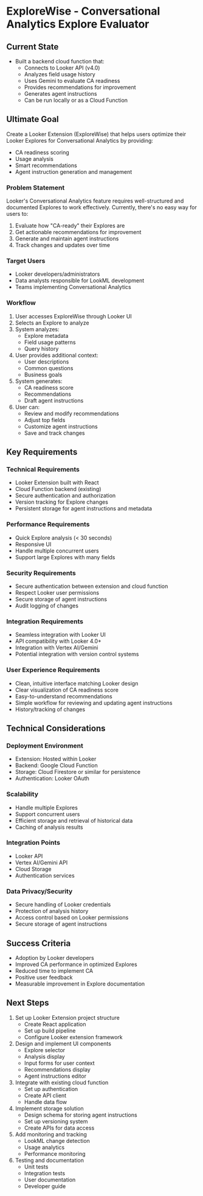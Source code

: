 # ExploreWise - Conversational Analytics Explore Evaluator

## Current State
- Built a backend cloud function that:
  - Connects to Looker API (v4.0)
  - Analyzes field usage history
  - Uses Gemini to evaluate CA readiness
  - Provides recommendations for improvement
  - Generates agent instructions
  - Can be run locally or as a Cloud Function

## Ultimate Goal
Create a Looker Extension (ExploreWise) that helps users optimize their Looker Explores for Conversational Analytics by providing:
- CA readiness scoring
- Usage analysis
- Smart recommendations
- Agent instruction generation and management

### Problem Statement
Looker's Conversational Analytics feature requires well-structured and documented Explores to work effectively. Currently, there's no easy way for users to:
1. Evaluate how "CA-ready" their Explores are
2. Get actionable recommendations for improvement
3. Generate and maintain agent instructions
4. Track changes and updates over time

### Target Users
- Looker developers/administrators
- Data analysts responsible for LookML development
- Teams implementing Conversational Analytics

### Workflow
1. User accesses ExploreWise through Looker UI
2. Selects an Explore to analyze
3. System analyzes:
   - Explore metadata
   - Field usage patterns
   - Query history
4. User provides additional context:
   - User descriptions
   - Common questions
   - Business goals
5. System generates:
   - CA readiness score
   - Recommendations
   - Draft agent instructions
6. User can:
   - Review and modify recommendations
   - Adjust top fields
   - Customize agent instructions
   - Save and track changes

## Key Requirements

### Technical Requirements
- Looker Extension built with React
- Cloud Function backend (existing)
- Secure authentication and authorization
- Version tracking for Explore changes
- Persistent storage for agent instructions and metadata

### Performance Requirements
- Quick Explore analysis (< 30 seconds)
- Responsive UI
- Handle multiple concurrent users
- Support large Explores with many fields

### Security Requirements
- Secure authentication between extension and cloud function
- Respect Looker user permissions
- Secure storage of agent instructions
- Audit logging of changes

### Integration Requirements
- Seamless integration with Looker UI
- API compatibility with Looker 4.0+
- Integration with Vertex AI/Gemini
- Potential integration with version control systems

### User Experience Requirements
- Clean, intuitive interface matching Looker design
- Clear visualization of CA readiness score
- Easy-to-understand recommendations
- Simple workflow for reviewing and updating agent instructions
- History/tracking of changes

## Technical Considerations

### Deployment Environment
- Extension: Hosted within Looker
- Backend: Google Cloud Function
- Storage: Cloud Firestore or similar for persistence
- Authentication: Looker OAuth

### Scalability
- Handle multiple Explores
- Support concurrent users
- Efficient storage and retrieval of historical data
- Caching of analysis results

### Integration Points
- Looker API
- Vertex AI/Gemini API
- Cloud Storage
- Authentication services

### Data Privacy/Security
- Secure handling of Looker credentials
- Protection of analysis history
- Access control based on Looker permissions
- Secure storage of agent instructions

## Success Criteria
- Adoption by Looker developers
- Improved CA performance in optimized Explores
- Reduced time to implement CA
- Positive user feedback
- Measurable improvement in Explore documentation

## Next Steps
1. Set up Looker Extension project structure
   - Create React application
   - Set up build pipeline
   - Configure Looker extension framework
2. Design and implement UI components
   - Explore selector
   - Analysis display
   - Input forms for user context
   - Recommendations display
   - Agent instructions editor
3. Integrate with existing cloud function
   - Set up authentication
   - Create API client
   - Handle data flow
4. Implement storage solution
   - Design schema for storing agent instructions
   - Set up versioning system
   - Create APIs for data access
5. Add monitoring and tracking
   - LookML change detection
   - Usage analytics
   - Performance monitoring
6. Testing and documentation
   - Unit tests
   - Integration tests
   - User documentation
   - Developer guide